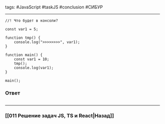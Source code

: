 tags: #JavaScript #taskJS #conclusion #СИБУР
___

```JS
//! Что будет в консоли?

const var1 = 5;

function tmp() {
    console.log(">>>>>>>>", var1);
}

function main() {
    const var1 = 10;
    tmp();
    console.log(var1);
}

main();
```

### Ответ

```js

```

___
### [[011 Решение задач JS, TS и React|Назад]]